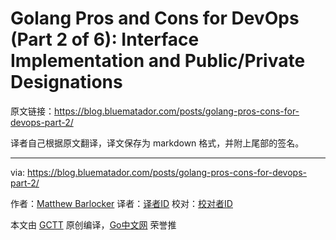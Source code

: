 
# Golang Pros and Cons for DevOps (Part 2 of 6): Interface Implementation and Public/Private Designations

原文链接：https://blog.bluematador.com/posts/golang-pros-cons-for-devops-part-2/

译者自己根据原文翻译，译文保存为 markdown 格式，并附上尾部的签名。

----------------

via: https://blog.bluematador.com/posts/golang-pros-cons-for-devops-part-2/

作者：[Matthew Barlocker](https://github.com/mbarlocker)
译者：[译者ID](https://github.com/译者ID)
校对：[校对者ID](https://github.com/校对者ID)

本文由 [GCTT](https://github.com/studygolang/GCTT) 原创编译，[Go中文网](https://studygolang.com/) 荣誉推
